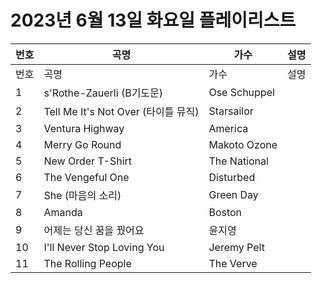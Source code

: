 # 2023년 6월 13일 화요일 플레이리스트

| 번호 | 곡명 | 가수 | 설명 |
|------|------|------|------|
| 번호 | 곡명 | 가수 | 설명 |
| 1 | s'Rothe-Zauerli (B기도문) | Ose Schuppel |  |
| 2 | Tell Me It's Not Over (타이틀 뮤직) | Starsailor |  |
| 3 | Ventura Highway | America |  |
| 4 | Merry Go Round | Makoto Ozone |  |
| 5 | New Order T-Shirt | The National |  |
| 6 | The Vengeful One | Disturbed |  |
| 7 | She (마음의 소리) | Green Day |  |
| 8 | Amanda | Boston |  |
| 9 | 어제는 당신 꿈을 꿨어요 | 윤지영 |  |
| 10 | I'll Never Stop Loving You | Jeremy Pelt |  |
| 11 | The Rolling People | The Verve |  |
